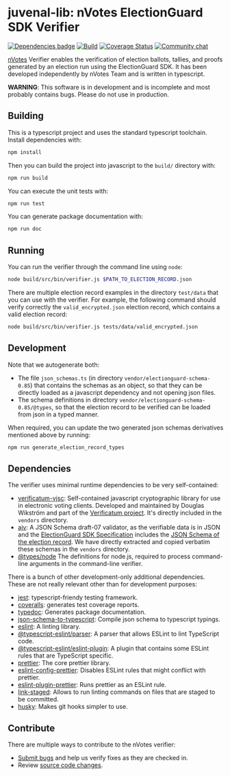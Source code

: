# juvenal-lib: nVotes ElectionGuard SDK Verifier

[![Dependencies badge](https://david-dm.org/nVotes/juvenal-lib.svg)](https://david-dm.org/nVotes/juvenal-lib)
[![Build](https://github.com/nVotes/juvenal-lib/workflows/.github/workflows/build.yml/badge.svg?branch=master)](https://github.com/nVotes/juvenal-lib/actions?query=workflow%3Abuild)
[![Coverage Status](https://coveralls.io/repos/github/nVotes/juvenal-lib/badge.svg?branch=master)](https://coveralls.io/github/nVotes/juvenal-lib?branch=master)
[![Community chat](https://img.shields.io/discord/651538033291690014)](https://discord.gg/dfdnFWJ)

[nVotes][electionguard sdk] Verifier enables the verification of election
ballots, tallies, and proofs generated by an election run using the
ElectionGuard SDK. It has been developed independently by nVotes Team and is
written in typescript.

**WARNING**: This software is in development and is incomplete and most probably
contains bugs. Please do not use in production.

## Building

This is a typescript project and uses the standard typescript toolchain.
Install dependencies with:

```bash
npm install
```

Then you can build the project into javascript to the `build/` directory with:

```bash
npm run build
```

You can execute the unit tests with:

```bash
npm run test
```

You can generate package documentation with:

```bash
npm run doc
```

## Running

You can run the verifier through the command line using `node`:

```bash
node build/src/bin/verifier.js $PATH_TO_ELECTION_RECORD.json
```

There are multiple election record examples in the directory `test/data` that
you can use with the verifier. For example, the following command should verify
correctly the `valid_encrypted.json` election record, which contains a valid
election record:

```bash
node build/src/bin/verifier.js tests/data/valid_encrypted.json
```

## Development

Note that we autogenerate both:

- The file `json_schemas.ts` (in directory `vendor/electionguard-schema-0.85`)
  that contains the schemas as an object, so that they can be directly loaded
  as a javascript dependency and not opening json files.
- The schema definitions in directory `vendor/electionguard-schema-0.85/@types`,
  so that the election record to be verified can be loaded from json in a typed
  manner.

When required, you can update the two generated json schemas derivatives
mentioned above by running:

```bash
npm run generate_election_record_types
```

## Dependencies

The verifier uses minimal runtime dependencies to be very self-contained:

- [verificatum-vjsc]: Self-contained javascript cryptographic library for use
  in electronic voting clients. Developed and maintained by Douglas Wikström
  and part of the [Verificatum project]. It's directly included in the
  `vendors` directory.
- [ajv]: A JSON Schema draft-07 validator, as the verifiable data is in JSON
  and the [ElectionGuard SDK Specification] includes the
  [JSON Schema of the election record]. We have directly extracted and copied
  verbatim these schemas in the `vendors` directory.
- [@types/node] The definitions for node.js, required to process command-line
  arguments in the command-line verifier.

There is a bunch of other development-only additional dependencies. These are
not really relevant other than for development purposes:

- [jest]: typescript-friendy testing framework.
- [coveralls]: generates test coverage reports.
- [typedoc]: Generates package documentation.
- [json-schema-to-typescript]: Compile json schema to typescript typings.
- [eslint]: A linting library.
- [@typescript-eslint/parser]: A parser that allows ESLint to lint TypeScript code.
- [@typescript-eslint/eslint-plugin]: A plugin that contains some ESLint rules that are TypeScript specific.
- [prettier]: The core prettier library.
- [eslint-config-prettier]: Disables ESLint rules that might conflict with prettier.
- [eslint-plugin-prettier]: Runs prettier as an ESLint rule.
- [link-staged]: Allows to run linting commands on files that are staged to be committed.
- [husky]: Makes git hooks simpler to use.

## Contribute

There are multiple ways to contribute to the nVotes verifier:

- [Submit bugs] and help us verify fixes as they are checked in.
- Review [source code changes].

[nvotes]: https://nvotes.com
[electionguard sdk]: https://github.com/microsoft/ElectionGuard-SDK
[electionguard preliminary specification v0.85]: https://raw.githubusercontent.com/microsoft/ElectionGuard-SDK-Specification/master/Informal/ElectionGuardSpecificationV0.85.pdf
[electionguard sdk specification]: https://raw.githubusercontent.com/microsoft/ElectionGuard-SDK-Specification/master/Informal/ElectionGuardSpecificationV0.85.pdf
[jsonschema published in the formal specification]: https://github.com/microsoft/ElectionGuard-SDK-Specification/tree/781c38ec95416842d68a0adfceb5be63845497e8/Formal/schema/schemas
[verificatum-vjsc]: https://github.com/verificatum/verificatum-vjsc/
[verificatum project]: https://verificatum.org
[ajv]: https://www.npmjs.com/package/ajv
[json schema of the election record]: https://github.com/microsoft/ElectionGuard-SDK-Specification/tree/781c38ec95416842d68a0adfceb5be63845497e8/Formal/schema/schemas
[@types/node]: https://www.npmjs.com/package/@types/node
[jest]: https://jestjs.io/
[typedoc]: https://github.com/TypeStrong/typedoc
[submit bugs]: https://github.com/nVotesOrg/nvotes-electionguard-sdk-verifier/issues
[source code changes]: https://github.com/nVotesOrg/juvenal-lib/pulls
[json-schema-to-typescript]: https://www.npmjs.com/package/json-schema-to-typescript
[coveralls]: https://www.npmjs.com/package/coveralls
[eslint]: https://www.npmjs.com/package/eslint
[@typescript-eslint/parser]: https://www.npmjs.com/package/@typescript-eslint/parser
[@typescript-eslint/eslint-plugin]: https://www.npmjs.com/package/@typescript-eslint/eslint-plugin
[prettier]: https://www.npmjs.com/package/prettier
[eslint-config-prettier]: https://www.npmjs.com/package/eslint-config-prettier
[eslint-plugin-prettier]: https://www.npmjs.com/package/eslint-plugin-prettier
[link-staged]: https://www.npmjs.com/package/link-staged
[husky]: https://www.npmjs.com/package/husky
